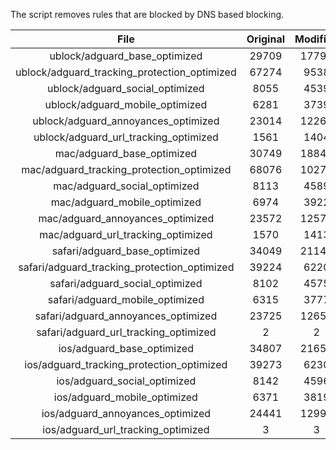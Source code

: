 The script removes rules that are blocked by DNS based blocking.


| File | Original | Modified |
|:----:|:-----:|:-----:|
| ublock/adguard_base_optimized | 29709 | 17793 |
| ublock/adguard_tracking_protection_optimized | 67274 | 9538 |
| ublock/adguard_social_optimized | 8055 | 4539 |
| ublock/adguard_mobile_optimized | 6281 | 3739 |
| ublock/adguard_annoyances_optimized | 23014 | 12269 |
| ublock/adguard_url_tracking_optimized | 1561 | 1404 |
| mac/adguard_base_optimized | 30749 | 18842 |
| mac/adguard_tracking_protection_optimized | 68076 | 10272 |
| mac/adguard_social_optimized | 8113 | 4589 |
| mac/adguard_mobile_optimized | 6974 | 3922 |
| mac/adguard_annoyances_optimized | 23572 | 12579 |
| mac/adguard_url_tracking_optimized | 1570 | 1413 |
| safari/adguard_base_optimized | 34049 | 21145 |
| safari/adguard_tracking_protection_optimized | 39224 | 6220 |
| safari/adguard_social_optimized | 8102 | 4575 |
| safari/adguard_mobile_optimized | 6315 | 3777 |
| safari/adguard_annoyances_optimized | 23725 | 12656 |
| safari/adguard_url_tracking_optimized | 2 | 2 |
| ios/adguard_base_optimized | 34807 | 21656 |
| ios/adguard_tracking_protection_optimized | 39273 | 6230 |
| ios/adguard_social_optimized | 8142 | 4596 |
| ios/adguard_mobile_optimized | 6371 | 3819 |
| ios/adguard_annoyances_optimized | 24441 | 12992 |
| ios/adguard_url_tracking_optimized | 3 | 3 |